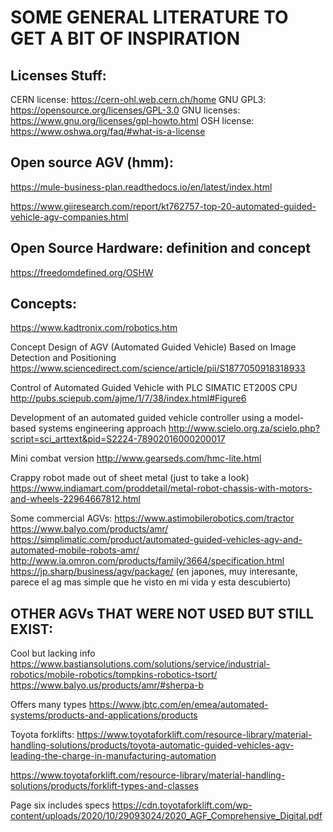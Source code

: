 # SOME GENERAL LITERATURE TO GET A BIT OF INSPIRATION 

## Licenses Stuff:
CERN license: https://cern-ohl.web.cern.ch/home
GNU GPL3: https://opensource.org/licenses/GPL-3.0
GNU licenses: https://www.gnu.org/licenses/gpl-howto.html 
OSH license: https://www.oshwa.org/faq/#what-is-a-license

## Open source AGV (hmm):
https://mule-business-plan.readthedocs.io/en/latest/index.html

https://www.giiresearch.com/report/kt762757-top-20-automated-guided-vehicle-agv-companies.html


## Open Source Hardware: definition and concept
https://freedomdefined.org/OSHW

## Concepts:
https://www.kadtronix.com/robotics.htm

Concept Design of AGV (Automated Guided Vehicle) Based on Image Detection and Positioning
https://www.sciencedirect.com/science/article/pii/S1877050918318933

Control of Automated Guided Vehicle with PLC SIMATIC ET200S CPU
http://pubs.sciepub.com/ajme/1/7/38/index.html#Figure6

Development of an automated guided vehicle controller using a model-based systems engineering approach
http://www.scielo.org.za/scielo.php?script=sci_arttext&pid=S2224-78902016000200017


Mini combat version
http://www.gearseds.com/hmc-lite.html

Crappy robot made out of sheet metal (just to take a look)
https://www.indiamart.com/proddetail/metal-robot-chassis-with-motors-and-wheels-22964667812.html


Some commercial AGVs:
https://www.astimobilerobotics.com/tractor
https://www.balyo.com/products/amr/
https://simplimatic.com/product/automated-guided-vehicles-agv-and-automated-mobile-robots-amr/
http://www.ia.omron.com/products/family/3664/specification.html
https://jp.sharp/business/agv/package/ (en japones, muy interesante, parece el ag mas simple que he visto en mi vida y esta descubierto)



## OTHER AGVs THAT WERE NOT USED BUT STILL EXIST:

Cool but lacking info
https://www.bastiansolutions.com/solutions/service/industrial-robotics/mobile-robotics/tompkins-robotics-tsort/
https://www.balyo.us/products/amr/#sherpa-b

Offers many types 
https://www.jbtc.com/en/emea/automated-systems/products-and-applications/products

Toyota forklifts:
https://www.toyotaforklift.com/resource-library/material-handling-solutions/products/toyota-automatic-guided-vehicles-agv-leading-the-charge-in-manufacturing-automation

https://www.toyotaforklift.com/resource-library/material-handling-solutions/products/forklift-types-and-classes

Page six includes specs
https://cdn.toyotaforklift.com/wp-content/uploads/2020/10/29093024/2020_AGF_Comprehensive_Digital.pdf


